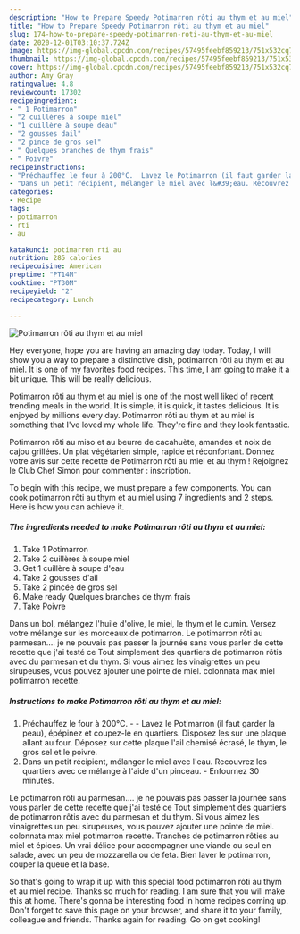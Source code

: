 ```yaml
---
description: "How to Prepare Speedy Potimarron rôti au thym et au miel"
title: "How to Prepare Speedy Potimarron rôti au thym et au miel"
slug: 174-how-to-prepare-speedy-potimarron-roti-au-thym-et-au-miel
date: 2020-12-01T03:10:37.724Z
image: https://img-global.cpcdn.com/recipes/57495feebf859213/751x532cq70/potimarron-roti-au-thym-et-au-miel-photo-principale-de-la-recette.jpg
thumbnail: https://img-global.cpcdn.com/recipes/57495feebf859213/751x532cq70/potimarron-roti-au-thym-et-au-miel-photo-principale-de-la-recette.jpg
cover: https://img-global.cpcdn.com/recipes/57495feebf859213/751x532cq70/potimarron-roti-au-thym-et-au-miel-photo-principale-de-la-recette.jpg
author: Amy Gray
ratingvalue: 4.8
reviewcount: 17302
recipeingredient:
- " 1 Potimarron"
- "2 cuillères à soupe miel"
- "1 cuillère à soupe deau"
- "2 gousses dail"
- "2 pince de gros sel"
- " Quelques branches de thym frais"
- " Poivre"
recipeinstructions:
- "Préchauffez le four à 200°C.  Lavez le Potimarron (il faut garder la peau), épépinez et coupez-le en quartiers. Disposez les sur une plaque allant au four. Déposez sur cette plaque l&#39;ail chemisé écrasé, le thym, le gros sel et le poivre."
- "Dans un petit récipient, mélanger le miel avec l&#39;eau. Recouvrez les quartiers avec ce mélange à l&#39;aide d&#39;un pinceau. Enfournez 30 minutes."
categories:
- Recipe
tags:
- potimarron
- rti
- au

katakunci: potimarron rti au 
nutrition: 285 calories
recipecuisine: American
preptime: "PT14M"
cooktime: "PT30M"
recipeyield: "2"
recipecategory: Lunch

---
```



![Potimarron rôti au thym et au miel](https://img-global.cpcdn.com/recipes/57495feebf859213/751x532cq70/potimarron-roti-au-thym-et-au-miel-photo-principale-de-la-recette.jpg)

Hey everyone, hope you are having an amazing day today. Today, I will show you a way to prepare a distinctive dish, potimarron rôti au thym et au miel. It is one of my favorites food recipes. This time, I am going to make it a bit unique. This will be really delicious.

Potimarron rôti au thym et au miel is one of the most well liked of recent trending meals in the world. It is simple, it is quick, it tastes delicious. It is enjoyed by millions every day. Potimarron rôti au thym et au miel is something that I've loved my whole life. They're fine and they look fantastic.

Potimarron rôti au miso et au beurre de cacahuète, amandes et noix de cajou grillées. Un plat végétarien simple, rapide et réconfortant. Donnez votre avis sur cette recette de Potimarron rôti au miel et au thym ! Rejoignez le Club Chef Simon pour commenter : inscription.


To begin with this recipe, we must prepare a few components. You can cook potimarron rôti au thym et au miel using 7 ingredients and 2 steps. Here is how you can achieve it.

<!--inarticleads1-->

##### The ingredients needed to make Potimarron rôti au thym et au miel:

1. Take  1 Potimarron
1. Take 2 cuillères à soupe miel
1. Get 1 cuillère à soupe d&#39;eau
1. Take 2 gousses d&#39;ail
1. Take 2 pincée de gros sel
1. Make ready  Quelques branches de thym frais
1. Take  Poivre


Dans un bol, mélangez l&#39;huile d&#39;olive, le miel, le thym et le cumin. Versez votre mélange sur les morceaux de potimarron. Le potimarron rôti au parmesan…. je ne pouvais pas passer la journée sans vous parler de cette recette que j&#39;ai testé ce Tout simplement des quartiers de potimarron rôtis avec du parmesan et du thym. Si vous aimez les vinaigrettes un peu sirupeuses, vous pouvez ajouter une pointe de miel. colonnata max miel potimarron recette. 

<!--inarticleads2-->

##### Instructions to make Potimarron rôti au thym et au miel:

1. Préchauffez le four à 200°C. -  - Lavez le Potimarron (il faut garder la peau), épépinez et coupez-le en quartiers. Disposez les sur une plaque allant au four. Déposez sur cette plaque l&#39;ail chemisé écrasé, le thym, le gros sel et le poivre.
1. Dans un petit récipient, mélanger le miel avec l&#39;eau. Recouvrez les quartiers avec ce mélange à l&#39;aide d&#39;un pinceau. - Enfournez 30 minutes.


Le potimarron rôti au parmesan…. je ne pouvais pas passer la journée sans vous parler de cette recette que j&#39;ai testé ce Tout simplement des quartiers de potimarron rôtis avec du parmesan et du thym. Si vous aimez les vinaigrettes un peu sirupeuses, vous pouvez ajouter une pointe de miel. colonnata max miel potimarron recette. Tranches de potimarron rôties au miel et épices. Un vrai délice pour accompagner une viande ou seul en salade, avec un peu de mozzarella ou de feta. Bien laver le potimarron, couper la queue et la base. 

So that's going to wrap it up with this special food potimarron rôti au thym et au miel recipe. Thanks so much for reading. I am sure that you will make this at home. There's gonna be interesting food in home recipes coming up. Don't forget to save this page on your browser, and share it to your family, colleague and friends. Thanks again for reading. Go on get cooking!
